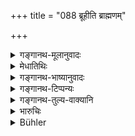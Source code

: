 +++
title = "088 ब्रूहीति ब्राह्मणम्"

+++

<details><summary>गङ्गानथ-मूलानुवादः</summary>

He shall question the Brāhmaṇa with the word ‘speak,’ the Kṣatriya with ‘speak out the truth,’ the Vaiśya by sins pertaining to kine, grain and food, and the Śūdra by all the sins.—(88)
</details>

<details><summary>मेधातिथिः</summary>

[^३०९]:
     All editions read "sarvais," but it is clear that Medhātithi's reading was "ebhis", as is evident from his commentary: "vakṣyamāṇaiḥ pātakaiḥ", and the reading "śūdram ebhis tu pātakaiḥ" given at 8.99.

<u>क्व पुनर्</u> इयं तृतीया **गोबीजकाञ्चनैर्** इति । यदि तावत् **पृच्छेद्** इति क्रियासंबन्धात् करणम् उच्यते, तद् अनुपपन्नम् । शब्दो हि तत्र करणम्, नार्थः । 

<u>नैष दोषः</u> । यथा गवादीनि प्रश्नकरणत्वं प्रतिपद्यन्ते तथा व्याख्येयम् । **पातकैर्** इत्य् उभयशेषो विज्ञेयः- **गोबीजकाञ्चनैः** **पातकैर्** इति । तेनायम् अर्थो भवति । गोबीजकाञ्चनविषयैः पातकप्रदर्शनैः पृच्छेद् इति । "गां हृत्वा हत्वा वा यत् पातकं तद् भवति तव मिथ्या वदतः" इति प्रश्नवाक्यं पठितव्यम् । एवं वक्ष्यमाणैः पातकैः शूद्रं पृच्छेत् । पातकशब्दस् तु पातकप्रदर्शनार्थेष्व्[^३१०] अभिधानेषु द्रष्टव्यो मुख्यानां प्रश्नकरणत्वाभावाद् इत्य् उक्तम् ॥ ८.८८ ॥
</details>

<details><summary>गङ्गानथ-भाष्यानुवादः</summary>

“On what basis do we have the instrumental ending in *gobījakāñcanaiḥ*? If it be said to be due to these being *instruments* in the act of
*questioning*, that cannot be; as it is the word (and not the kine,
etc.) that are the *instruments*, a means of questioning.”

There is no force in this objection. We have to construe the words in such a manner as to make the ‘kine,’ etc., instruments of the questioning. The word ‘*pātakaiḥ*,’ ‘*sins*’ has got to be construed both ways, so that we have the phrase ‘*gobījakāñcunaiḥ pātakaiḥ*,’ which gives the meaning that ‘he should ask them by mentioning sins pertaining to the kine, grains and gold,’ *i.e*., the form of the question to be employed should he—‘if you tell a lie, you would he incurring the same sin that follows from stealing or killing the cow.’

Similarly, by mentioning the sins going to be enumerated (in the next verse), he should question the *Śūdra*. The term ‘*sin*’ here should he taken as standing for *words expressing sins*; because the sins themselves could not be the *means or instrument* of the *questioning*, as pointed out above.—(88)
</details>

<details><summary>गङ्गानथ-टिप्पन्यः</summary>

‘*Gobījakañcanaiḥ*’—‘Threatening him with the guilt of all offences
committed against kine and the rest’ (Medhātithi) ‘with the guilt of the
theft of kine etc.’ (Govindarāja, Kullūka and Rāghavānanda);—‘with the
loss of his kine etc.’ (Nārāyaṇa);—‘by making him touch the cow and
other things’ (Nandana).

This verse is quoted in *Aparārka* (p. 674);—and in *Parāśaramādhava*
(Vyavahāra, p. 78), where however the first half is read as “sasyena
śāpayedvi??aṃ kṣanniyaṃ vāhanāyudhaiḥ”;—in *Smṛtitattva* (II, p. 215),
which adds:—The Vaiśya is to be admonished with the words:—‘those sins
would accrue to you which are involved in stealing the cow etc. if you
tell a lie and the Śūdra with the words—‘all kinds of sins would fall on
you etc. etc.’;—in *Smṛticandrikā* (Vyavahāra, p. 204);—and in
*Kṛtyakalpataru* (33b).
</details>

<details><summary>गङ्गानथ-तुल्य-वाक्यानि</summary>

*Viṣṇu* (8.20-23).—‘The Brāhmaṇa witness, the Judge shall exhort to
*declare*,—the Kṣatriya, to *declare the truth*:—the Vaiśya he shall
address thus:—‘*Thy kine and gold shall yield thee no fruit*”;—the Śūdra
he should address thus:—“*Thou shalt have to atone for all heavy
crimes*.”’

*Nārada* (1.198).—‘He shall cause the Brāhmaṇa to swear by truth, the
Kṣatriya by his conveyances and weapons, the Vaiśya by his cows, grain
or gold; and the Śūdra by all sorts of crimes.’
</details>

<details><summary>भारुचिः</summary>

पातकार्था अनुयोगाः पातकशब्देनोच्यन्ते, मिथ्यावचनप्रतिषेधार्थाः । इदं चापरं ब्राह्मणस्य साक्षित्वेन निदर्शनम् ॥ ८.८८ ॥
</details>

<details><summary>Bühler</summary>

088	Let him examine a Brahmana (beginning with) 'Speak,' a Kshatriya (beginning with) 'Speak the truth,' a Vaisya (admonishing him) by (mentioning) his kine, grain, and gold, a Sudra (threatening him) with (the guilt of) every crime that causes loss of caste;
</details>
